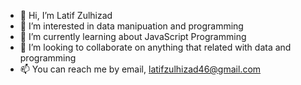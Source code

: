 - 👋 Hi, I’m Latif Zulhizad
- 👀 I’m interested in data manipuation and programming
- 🌱 I’m currently learning about JavaScript Programming
- 💞️ I’m looking to collaborate on anything that related with data and programming
- 📫 You can reach me by email, latifzulhizad46@gmail.com

<!---
latif98/latif98 is a ✨ special ✨ repository because its `README.md` (this file) appears on your GitHub profile.
You can click the Preview link to take a look at your changes.
--->
